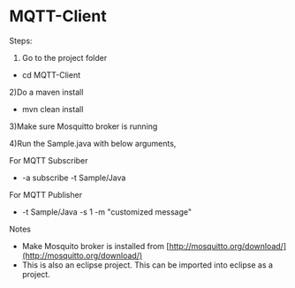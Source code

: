 MQTT-Client
===========
Steps:

1) Go to the project folder 
+ cd MQTT-Client

2)Do a maven install
+ mvn clean install

3)Make sure Mosquitto  broker is running

4)Run the Sample.java with below arguments,

For MQTT Subscriber
+ -a subscribe -t Sample/Java

For MQTT Publisher
+ -t Sample/Java -s 1 -m "customized message"

Notes
+ Make Mosquito broker is installed from [http://mosquitto.org/download/](http://mosquitto.org/download/)
+ This is also an eclipse project. This can be imported into eclipse as a project.
